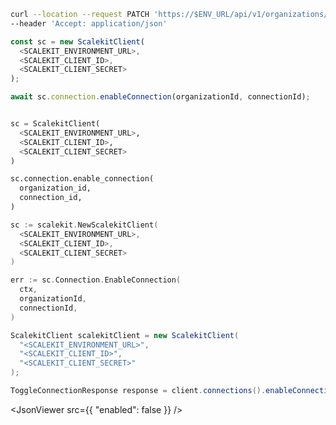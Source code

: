 <CodeWithHeader method="patch" endpoint="/api/v1/organizations/{organization_id}/connections/{id}:enable">
<Tabs groupId="tech-stack" querystring>
<TabItem value="curl" label="cURL">

```bash showLineNumbers
curl --location --request PATCH 'https://$ENV_URL/api/v1/organizations/{organization_id}/connections/{id}:enable'\
--header 'Accept: application/json'
```

</TabItem>
<TabItem value="nodejs" label="Node.js">

```js showLineNumbers
const sc = new ScalekitClient(
  <SCALEKIT_ENVIRONMENT_URL>,
  <SCALEKIT_CLIENT_ID>,
  <SCALEKIT_CLIENT_SECRET>
);

await sc.connection.enableConnection(organizationId, connectionId);
```

</TabItem>
<TabItem value="py" label="Python">

```python showLineNumbers

sc = ScalekitClient(
  <SCALEKIT_ENVIRONMENT_URL>,
  <SCALEKIT_CLIENT_ID>,
  <SCALEKIT_CLIENT_SECRET>
)

sc.connection.enable_connection(
  organization_id,
  connection_id,
)
```

</TabItem>
<TabItem value="golang" label="Go">

```go showLineNumbers
sc := scalekit.NewScalekitClient(
  <SCALEKIT_ENVIRONMENT_URL>,
  <SCALEKIT_CLIENT_ID>,
  <SCALEKIT_CLIENT_SECRET>
)

err := sc.Connection.EnableConnection(
  ctx,
  organizationId,
  connectionId,
)
```

</TabItem>

<TabItem value="java" label="Java">

```java showLineNumbers
ScalekitClient scalekitClient = new ScalekitClient(
  "<SCALEKIT_ENVIRONMENT_URL>",
  "<SCALEKIT_CLIENT_ID>",
  "<SCALEKIT_CLIENT_SECRET>"
);

ToggleConnectionResponse response = client.connections().enableConnection(connectionId, organizationId);

```

</TabItem>

</Tabs>
</CodeWithHeader>
<CodeWithHeader title="Response">

<JsonViewer src={{
  "enabled": false
}} />

</CodeWithHeader>
